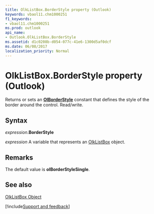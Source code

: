 ```yaml
---
title: OlkListBox.BorderStyle property (Outlook)
keywords: vbaol11.chm1000251
f1_keywords:
- vbaol11.chm1000251
ms.prod: outlook
api_name:
- Outlook.OlkListBox.BorderStyle
ms.assetid: d1c0208b-d054-077c-41e6-1300d5af0dcf
ms.date: 06/08/2017
localization_priority: Normal
---
```



# OlkListBox.BorderStyle property (Outlook)

Returns or sets an **[OlBorderStyle](Outlook.OlBorderStyle.md)** constant that defines the style of the border around the control. Read/write.


## Syntax

_expression_.**BorderStyle**

_expression_ A variable that represents an [OlkListBox](Outlook.OlkListBox.md) object.


## Remarks

The default value is **olBorderStyleSingle**.


## See also


[OlkListBox Object](Outlook.OlkListBox.md)

[!include[Support and feedback](~/includes/feedback-boilerplate.md)]